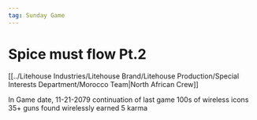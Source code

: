 ```yaml
---
tag: Sunday Game
---
```

# Spice must flow Pt.2
[[../Litehouse Industries/Litehouse Brand/Litehouse Production/Special Interests Department/Morocco Team|North African Crew]]

In Game date, 11-21-2079
continuation of last game
100s of wireless icons
35+ guns found wirelessly
earned 5 karma
